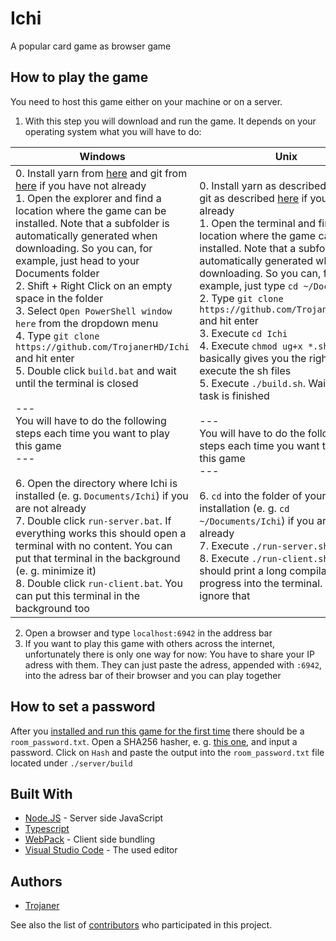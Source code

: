 # Ichi
A popular card game as browser game

## How to play the game
You need to host this game either on your machine or on a server.

1. With this step you will download and run the game. It depends on your operating system what you will have to do:

| Windows | Unix |
| --- | --- |
| 0. Install yarn from [here](https://classic.yarnpkg.com/en/docs/install#windows-stable) and git from [here](https://git-scm.com/download/win) if you have not already<br>1. Open the explorer and find a location where the game can be installed. Note that a subfolder is automatically generated when downloading. So you can, for example, just head to your Documents folder<br>2. Shift + Right Click on an empty space in the folder<br>3. Select `Open PowerShell window here` from the dropdown menu<br>4. Type `git clone https://github.com/TrojanerHD/Ichi` and hit enter<br>5. Double click `build.bat` and wait until the terminal is closed<br><br>---<br>You will have to do the following steps each time you want to play this game<br>---<br><br>6. Open the directory where Ichi is installed (e. g. `Documents/Ichi`) if you are not already<br>7. Double click `run-server.bat`. If everything works this should open a terminal with no content. You can put that terminal in the background (e. g. minimize it)<br>8. Double click `run-client.bat`. You can put this terminal in the background too | 0. Install yarn as described [here](https://classic.yarnpkg.com/en/docs/install#debian-stable) and git as described [here](https://git-scm.com/download/linux) if you have not already<br>1. Open the terminal and find a location where the game can be installed. Note that a subfolder is automatically generated when downloading. So you can, for example, just type `cd ~/Documents`<br>2. Type `git clone https://github.com/TrojanerHD/Ichi` and hit enter<br>3. Execute `cd Ichi`<br>4. Execute `chmod ug+x *.sh`. This basically gives you the rights to execute the sh files<br>5. Execute `./build.sh`. Wait until this task is finished<br><br>---<br>You will have to do the following steps each time you want to play this game<br>---<br><br>6. `cd` into the folder of your installation (e. g. `cd ~/Documents/Ichi`) if you are not already<br>7. Execute `./run-server.sh &`<br>8. Execute `./run-client.sh &`. This should print a long compilation progress into the terminal. You can ignore that |
2. Open a browser and type `localhost:6942` in the address bar
3. If you want to play this game with others across the internet, unfortunately there is only one way for now: You have to share your IP adress with them. They can just paste the adress, appended with `:6942`, into the adress bar of their browser and you can play together

## How to set a password
After you [installed and run this game for the first time](#How-to-play-this-game) there should be a `room_password.txt`. Open a SHA256 hasher, e. g. [this one](https://emn178.github.io/online-tools/sha256.html), and input a password. Click on `Hash` and paste the output into the `room_password.txt` file located under `./server/build`

## Built With

* [Node.JS](https://nodejs.org/en/) - Server side JavaScript
* [Typescript](https://www.typescriptlang.org/)
* [WebPack](https://webpack.js.org/) - Client side bundling
* [Visual Studio Code](https://code.visualstudio.com/) - The used editor

## Authors

* [Trojaner](https://github.com/TrojanerHD)

See also the list of [contributors](https://github.com/TrojanerHD/Ichi/contributors) who participated in this project.
